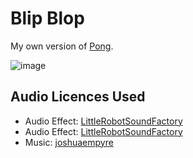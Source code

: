 # Blip Blop
My own version of [Pong](https://www.ponggame.org).

![image](https://user-images.githubusercontent.com/4059636/128635517-9c09e98f-2bc8-41ca-9de9-ef243da500e4.png)

## Audio Licences Used
* Audio Effect: [LittleRobotSoundFactory](https://freesound.org/s/270333/)
* Audio Effect: [LittleRobotSoundFactory](https://freesound.org/s/270331/)
* Music: [joshuaempyre](https://freesound.org/s/251461/)